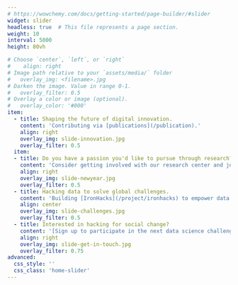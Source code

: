 ```yaml
---
# https://wowchemy.com/docs/getting-started/page-builder/#slider
widget: slider
headless: true  # This file represents a page section.
weight: 10
interval: 5000
height: 80vh

# Choose `center`, `left`, or `right`
#    align: right
# Image path relative to your `assets/media/` folder
#   overlay_img: <filename>.jpg
# Darken the image. Value in range 0-1.
#   overlay_filter: 0.5  
# Overlay a color or image (optional).
#   overlay_color: '#000'
item:
  - title: Shaping the future of digital innovation.
    content: 'Contributing via [publications](/publication).'
    align: right
    overlay_img: slide-innovation.jpg
    overlay_filter: 0.5
  item:
  - title: Do you have a passion you'd like to pursue through research?
    content: 'Consider getting involved with our research center and join a team of passionate, driven individuals all working to benefit the world through research, one project at a time. View [Get Involved](/get-involved) for more information.'
    align: right
    overlay_img: slide-newyear.jpg
    overlay_filter: 0.5
  - title: Hacking data to solve global challenges.
    content: 'Building [IronHacks](/project/ironhacks) to empower data scientists to create change.'
    align: center
    overlay_img: slide-challenges.jpg
    overlay_filter: 0.5
  - title: Interested in hacking for social change?
    content: '[Sign up to participate in the next data science challenge](https://ironhacks.com).'
    align: right
    overlay_img: slide-get-in-touch.jpg
    overlay_filter: 0.75
advanced:
  css_style: ''
  css_class: 'home-slider'
---
```

